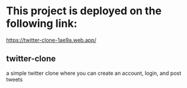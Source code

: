 # This project is deployed on the following link:

https://twitter-clone-1ae9a.web.app/

## twitter-clone
a simple twitter clone where you can create an account, login, and post tweets
